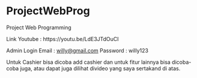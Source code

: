 # ProjectWebProg
Project Web Programming
<p> Link Youtube : https://youtu.be/LdE3JTdOuCI
    
Admin Login
Email : willy@gmail.com
Password : willy123
    
Untuk Cashier bisa dicoba add cashier dan untuk fitur lainnya bisa dicoba-coba juga, atau dapat juga dilihat divideo yang saya sertakand di atas.


